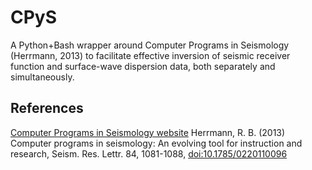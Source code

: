 # CPyS
A Python+Bash wrapper around Computer Programs in Seismology (Herrmann, 2013) to facilitate effective inversion of seismic receiver function and surface-wave dispersion data, both separately and simultaneously.

## References
<a href="http://www.eas.slu.edu/eqc/eqccps.html"> Computer Programs in Seismology website</a>
Herrmann, R. B. (2013) Computer programs in seismology: An evolving tool for instruction and research, Seism. Res. Lettr. 84, 1081-1088, <a href="https://pubs.geoscienceworld.org/ssa/srl/article/84/6/1081/315307/computer-programs-in-seismology-an-evolving-tool">doi:10.1785/0220110096</a>

